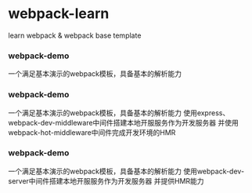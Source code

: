 # webpack-learn
learn webpack &amp; webpack base template

### webpack-demo
一个满足基本演示的webpack模板，具备基本的解析能力

### webpack-demo
一个满足基本演示的webpack模板，具备基本的解析能力
使用express、webpack-dev-middleware中间件搭建本地开服服务作为开发服务器
并使用webpack-hot-middleware中间件完成开发环境的HMR

### webpack-demo
一个满足基本演示的webpack模板，具备基本的解析能力
使用webpack-dev-server中间件搭建本地开服服务作为开发服务器
并提供HMR能力